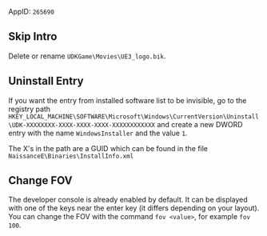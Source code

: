 AppID: `265690`


Skip Intro
----------

Delete or rename `UDKGame\Movies\UE3_logo.bik`.


Uninstall Entry
---------------

If you want the entry from installed software list to be invisible, go to the registry
path `HKEY_LOCAL_MACHINE\SOFTWARE\Microsoft\Windows\CurrentVersion\Uninstall\UDK-XXXXXXXX-XXXX-XXXX-XXXX-XXXXXXXXXXXX`
and create a new DWORD entry with the name `WindowsInstaller` and the value `1`.

The X's in the path are a GUID which can be found in the file `NaissanceE\Binaries\InstallInfo.xml`


Change FOV
----------

The developer console is already enabled by default. It can be displayed with one of the keys near the enter
key (it differs depending on your layout). You can change the FOV with the command `fov <value>`,
for example `fov 100`.
